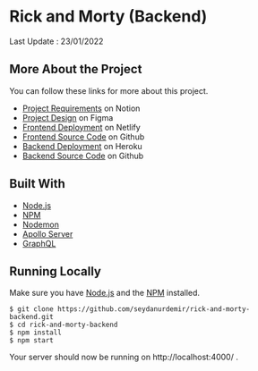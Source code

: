 # Rick and Morty (Backend)

Last Update : 23/01/2022

## More About the Project

You can follow these links for more about this project.
- [Project Requirements](https://digieggs.notion.site/Digieggs-Full-Stack-Assessment-90c4bdd1138b452eb3e6f182c14e8505) on Notion
- [Project Design](https://www.figma.com/file/tj8fb05tixGzteV5kWKS7c/Rick-and-Morty---Digieggs-Assessment) on Figma
- [Frontend Deployment](https://rick-and-morty-frontend.netlify.app/) on Netlify
- [Frontend Source Code](https://github.com/seydanurdemir/rick-and-morty-frontend) on Github
- [Backend Deployment](https://rick-and-morty-backend-app.herokuapp.com/) on Heroku
- [Backend Source Code](https://github.com/seydanurdemir/rick-and-morty-backend) on Github

## Built With

- [Node.js](https://nodejs.org/)
- [NPM](https://npmjs.org/)
- [Nodemon](https://nodemon.io/)
- [Apollo Server](https://www.apollographql.com/docs/apollo-server/)
- [GraphQL](https://graphql.org/)

## Running Locally

Make sure you have [Node.js](https://nodejs.org/) and the [NPM](https://npmjs.org/) installed.

    $ git clone https://github.com/seydanurdemir/rick-and-morty-backend.git
    $ cd rick-and-morty-backend
    $ npm install
    $ npm start

Your server should now be running on http://localhost:4000/ .